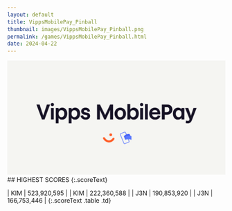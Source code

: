 ```yaml
---
layout: default
title: VippsMobilePay_Pinball
thumbnail: images/VippsMobilePay_Pinball.png
permalink: /games/VippsMobilePay_Pinball.html
date: 2024-04-22
---
```


<img src="../images/VippsMobilePay_Pinball.png" class="gameThumbnail img-fluid mx-auto align-middle">
## HIGHEST SCORES
{:.scoreText}

| KIM | 523,920,595 | 
| KIM | 222,360,588 | 
| J3N | 190,853,920 | 
| J3N | 166,753,446 | 
{:.scoreText .table .td}
